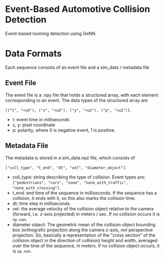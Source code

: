 # Event-Based Automotive Collision Detection
Event-based looming detection using GeNN.

# Data Formats
Each sequence consists of an event file and a sim_data / metadata file

## Event File
The event file is a .npy file that holds a structured array, with each element corresponding to an event.
The data types of the structured array are

`[("t", "<u4"), ("x", "<u2"), ("y", "<u2"), ("p", "<u2")]`.

- t: event time in milliseconds
- x, y: pixel coordinate
- p: polarity, where 0 is negative event, 1 is positive.

## Metadata File
The metadata is stored in a sim_data.npz file, which consists of

`["coll_type", "t_end", "dt", "vel", "diameter_object"]`.

- coll_type: string describing the type of collision. Event types are: `["pedestrians", "cars", "none", "none_with_traffic", "none_with_crossing"]`.
- t_end: end time of the sequence in milliseconds. If the sequence has a collision, it ends with it, so this also marks the collision time.
- dt: time step in milliseconds.
- vel: the average velocity of the collision object relative to the camera (forward, i.e. z-axis projected) in meters / sec. If no collision occurs it is `np.nan`.
- diameter object: The geometric mean of the collision object bounding box (orthografic projection along the camera z-axis, *not* perspective projection. So, basically a representation of the "cross section" of the collision object in the direction of collision) height and width, averaged over the time of the sequence, in meters. If no collision object occurs, it is `np.nan`.